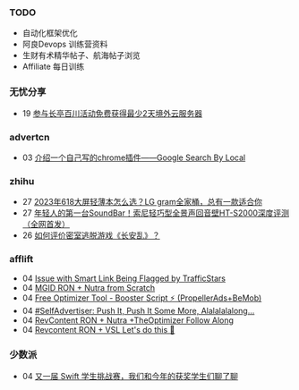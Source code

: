 ### TODO
-  自动化框架优化
-  阿良Devops 训练营资料
-  生财有术精华帖子、航海帖子浏览
-  Affiliate 每日训练

### 无忧分享
<!-- ruyo:START -->
-  19 [参与长亭百川活动免费获得最少2天境外云服务器](https://51.ruyo.net/18392.html)<!-- ruyo:END -->

### advertcn
<!-- advertcn:START -->
-  03 [介绍一个自己写的chrome插件——Google Search By Local](https://www.advertcn.com/forum.php?mod=viewthread&tid=110707)<!-- advertcn:END -->

### zhihu
<!-- zhihu:START -->
-  27 [2023年618大屏轻薄本怎么选？LG gram全家桶，总有一款适合你](http://zhuanlan.zhihu.com/p/632641888?utm_campaign=rss&utm_medium=rss&utm_source=rss&utm_content=title)
-  27 [年轻人的第一台SoundBar！索尼轻巧型全景声回音壁HT-S2000深度评测（全网首发）](http://zhuanlan.zhihu.com/p/630990296?utm_campaign=rss&utm_medium=rss&utm_source=rss&utm_content=title)
-  26 [如何评价密室逃脱游戏《长安乱》？](http://www.zhihu.com/question/563950552/answer/3045961312?utm_campaign=rss&utm_medium=rss&utm_source=rss&utm_content=title)<!-- zhihu:END -->

### afflift
<!-- afflift:START -->
-  04 [Issue with Smart Link Being Flagged by TrafficStars](https://afflift.com/f/threads/issue-with-smart-link-being-flagged-by-trafficstars.11048/?utm_source=rss&utm_medium=rss)
-  04 [MGID RON + Nutra from Scratch](https://afflift.com/f/threads/mgid-ron-nutra-from-scratch.10949/?utm_source=rss&utm_medium=rss)
-  04 [Free Optimizer Tool - Booster Script ⚡ &lpar;PropellerAds+BeMob&rpar;](https://afflift.com/f/threads/free-optimizer-tool-booster-script-%E2%9A%A1-propellerads-bemob.10601/?utm_source=rss&utm_medium=rss)
-  04 [#SelfAdvertiser: Push It, Push It Some More, Alalalalalong...](https://afflift.com/f/threads/selfadvertiser-push-it-push-it-some-more-alalalalalong.10743/?utm_source=rss&utm_medium=rss)
-  04 [RevContent RON + Nutra +TheOptimizer Follow Along](https://afflift.com/f/threads/revcontent-ron-nutra-theoptimizer-follow-along.7210/?utm_source=rss&utm_medium=rss)
-  04 [Revcontent RON + VSL Let&#39;s do this 🚀](https://afflift.com/f/threads/revcontent-ron-vsl-lets-do-this-%F0%9F%9A%80.9662/?utm_source=rss&utm_medium=rss)<!-- afflift:END -->

### 少数派
<!-- sspai:START -->
-  04 [又一届 Swift 学生挑战赛，我们和今年的获奖学生们聊了聊](https://sspai.com/post/80154)<!-- sspai:END -->
